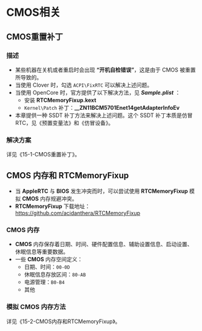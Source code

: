 # CMOS相关

## CMOS重置补丁

### 描述

- 某些机器在关机或者重启时会出现 **“开机自检错误”**，这是由于 CMOS 被重置所导致的。
- 当使用 Clover 时，勾选 `ACPI\FixRTC` 可以解决上述问题。
- 当使用 OpenCore 时，官方提供了以下解决方法，见 ***Sample.plist*** ：
  - 安装 **RTCMemoryFixup.kext**
  - `Kernel\Patch` 补丁：**__ZN11BCM5701Enet14getAdapterInfoEv**
- 本章提供一种 SSDT 补丁方法来解决上述问题。这个 SSDT 补丁本质是仿冒 RTC，见《预置变量法》和《仿冒设备》。

### 解决方案

详见《15-1-CMOS重置补丁》。

## **CMOS** 内存和 RTCMemoryFixup

- 当 **AppleRTC** 与 **BIOS** 发生冲突而时，可以尝试使用 **RTCMemoryFixup** 模拟 **CMOS** 内存规避冲突。
- **RTCMemoryFixup** 下载地址：<https://github.com/acidanthera/RTCMemoryFixup>

### **CMOS** 内存

- **CMOS** 内存保存着日期、时间、硬件配置信息、辅助设置信息、启动设置、休眠信息等重要数据。
- 一些 **CMOS** 内存空间定义：
  - 日期、时间：`00-0D`
  - 休眠信息存放区间：`80-AB`
  - 电源管理：`B0-B4`
  - 其他

### 模拟 **CMOS** 内存方法

详见《15-2-CMOS内存和RTCMemoryFixup》。
